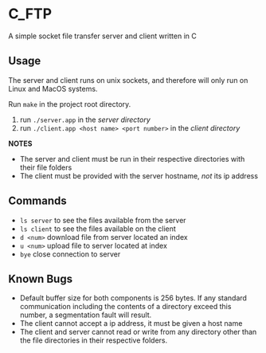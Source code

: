 # C_FTP
A simple socket file transfer server and client written in C 

## Usage
The server and client runs on unix sockets, and therefore will only run on Linux
and MacOS systems.

Run ```make``` in the project root directory.
1. run ```./server.app``` in the *server directory* 
2. run ```./client.app <host name> <port number>``` in the *client directory* 

**NOTES**
* The server and client must be run in their respective directories with their file folders
* The client must be provided with the server hostname, *not* its ip address 

## Commands
* ```ls server``` to see the files available from the server
* ```ls client``` to see the files available on the client 
* ```d <num>``` download file from server located an index <num>
* ```u <num>``` upload file to server located at index <num> 
* ```bye``` close connection to server 

## Known Bugs
* Default buffer size for both components is 256 bytes. If any standard communication
including the contents of a directory exceed this number, a segmentation fault will result.
* The client cannot accept a ip address, it must be given a host name 
* The client and server cannot read or write from any directory other than the file
directories in their respective folders. 
